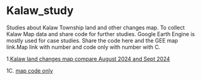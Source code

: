 # Kalaw_study
Studies about Kalaw Township land and other changes map.
To collect Kalaw Map data and share code for further studies.
Google Earth Engine is mostly used for case studies.
Share the code here and the GEE map link.Map link with number and code only with number with C.

1.[Kalaw land changes map compare August 2024 and Sept 2024](https://code.earthengine.google.com/cfe75e827f8685af718ebef5025a8252)

1C. [map code only](Kalaw_land_compare_8&9.js)

